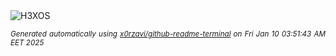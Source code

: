 <div align="justify">
<picture>
    <source media="(prefers-color-scheme: dark)" srcset="https://i.ibb.co/vst3JZN/output-gif.gif">
    <source media="(prefers-color-scheme: light)" srcset="https://i.ibb.co/vst3JZN/output-gif.gif">
    <img alt="H3XOS" src="https://i.ibb.co/vst3JZN/output-gif.gif">
</picture>

<sub><i>Generated automatically using [x0rzavi/github-readme-terminal](https://github.com/x0rzavi/github-readme-terminal) on Fri Jan 10 03:51:43 AM EET 2025</i></sub>
</div>